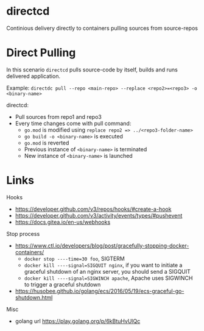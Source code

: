 # directcd

Continious delivery directly to containers pulling sources from source-repos

# Direct Pulling

In this scenario `directcd` pulls source-code by itself, builds and runs delivered application.

Example: `directdc pull --repo <main-repo> --replace <repo2>=<repo3> -o <binary-name>`

directcd:

- Pull sources from repo1 and repo3
- Every time changes come with pull command:
  - `go.mod` is modified using `replace repo2 => ../<repo3-folder-name>`
  - `go build -o <binary-name>` is executed
  - `go.mod` is reverted
  - Previous instance of `<binary-name>` is terminated
  - New instance of `<binary-name>` is launched

# Links

Hooks
- https://developer.github.com/v3/repos/hooks/#create-a-hook
- https://developer.github.com/v3/activity/events/types/#pushevent
- https://docs.gitea.io/en-us/webhooks

Stop process
- https://www.ctl.io/developers/blog/post/gracefully-stopping-docker-containers/
  - `docker stop ----time=30 foo`, SIGTERM
  - `docker kill ----signal=SIGQUIT nginx`, if you want to initiate a graceful shutdown of an nginx server, you should send a SIGQUIT
  - `docker kill ----signal=SIGWINCH apache`, Apache uses SIGWINCH to trigger a graceful shutdown
- https://husobee.github.io/golang/ecs/2016/05/19/ecs-graceful-go-shutdown.html

Misc 

- golang url https://play.golang.org/p/6kBtuHvUlQc